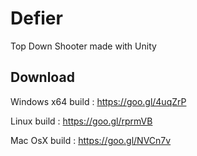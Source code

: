 # Defier
Top Down Shooter made with Unity

## Download 

Windows x64 build : https://goo.gl/4uqZrP

Linux build : https://goo.gl/rprmVB

Mac OsX build : https://goo.gl/NVCn7v
